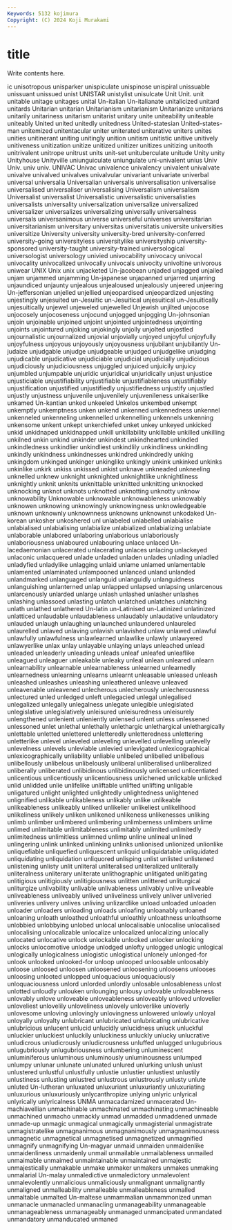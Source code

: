 ```yaml
---
Keywords: 5132 kojimura
Copyright: (C) 2024 Koji Murakami
---
```


# title

Write contents here.



ic unisotropous unisparker unispiculate unispinose unispiral
unissuable unissuant unissued unist UNISTAR unistylist unisulcate Unit Unit. unit
unitable unitage unitages unital Un-italian Un-italianate unitalicized unitard unitards Unitarian
unitarian Unitarianism unitarianism Unitarianize unitarians unitarily unitariness unitarism unitarist unitary
unite uniteability uniteable uniteably United united unitedly unitedness United-statesian United-states-man
unitemized unitentacular uniter uniterated uniterative uniters unites unities unitinerant uniting
unitingly unition unitism unitistic unitive unitively unitiveness unitization unitize unitized
unitizer unitizes unitizing unitooth unitrivalent unitrope unitrust units unit-set unituberculate
unitude Unity unity Unityhouse Unityville uniunguiculate uniungulate uni-univalent unius Univ
Univ. univ univ. UNIVAC Univac univalence univalency univalent univalvate univalve
univalved univalves univalvular univariant univariate univerbal universal universalia Universalian universalis
universalisation universalise universalised universaliser universalising Universalism universalism Universalist universalist Universalistic
universalistic universalisties universalists universality universalization universalize universalized universalizer universalizes universalizing
universally universalness universals universanimous universe universeful universes universitarian universitarianism universitary
universitas universitatis universite universities universitize University university university-bred university-conferred university-going
universityless universitylike universityship university-sponsored university-taught university-trained universological universologist universology univied
univocability univocacy univocal univocality univocalized univocally univocals univocity univoltine univorous
uniwear UNIX Unix unix unjacketed Un-jacobean unjaded unjagged unjailed unjam
unjammed unjamming Un-japanese unjapanned unjarred unjarring unjaundiced unjaunty unjealous unjealoused
unjealously unjeered unjeering Un-jeffersonian unjelled unjellied unjeopardised unjeopardized unjesting unjestingly
unjesuited un-Jesuitic un-Jesuitical unjesuitical un-Jesuitically unjesuitically unjewel unjeweled unjewelled Unjewish
unjilted unjocose unjocosely unjocoseness unjocund unjogged unjogging Un-johnsonian unjoin unjoinable
unjoined unjoint unjointed unjointedness unjointing unjoints unjointured unjoking unjokingly unjolly
unjolted unjostled unjournalistic unjournalized unjovial unjovially unjoyed unjoyful unjoyfully unjoyfulness
unjoyous unjoyously unjoyousness unjubilant unjubilantly Un-judaize unjudgable unjudge unjudgeable unjudged
unjudgelike unjudging unjudicable unjudicative unjudiciable unjudicial unjudicially unjudicious unjudiciously unjudiciousness
unjuggled unjuiced unjuicily unjuicy unjumbled unjumpable unjuridic unjuridical unjuridically unjust
unjustice unjusticiable unjustifiability unjustifiable unjustifiableness unjustifiably unjustification unjustified unjustifiedly unjustifiedness
unjustify unjustled unjustly unjustness unjuvenile unjuvenilely unjuvenileness unkaiserlike unkamed Un-kantian
unked unkeeled Unkelos unkembed unkempt unkemptly unkemptness unken unkend unkenned
unkennedness unkennel unkenneled unkenneling unkennelled unkennelling unkennels unkenning unkensome unkent
unkept unkerchiefed unket unkey unkeyed unkicked unkid unkidnaped unkidnapped unkill
unkillability unkillable unkilled unkilling unkilned unkin unkind unkinder unkindest unkindhearted
unkindled unkindledness unkindlier unkindliest unkindlily unkindliness unkindling unkindly unkindness unkindnesses
unkindred unkindredly unking unkingdom unkinged unkinger unkinglike unkingly unkink unkinked
unkinks unkinlike unkirk unkiss unkissed unkist unknave unkneaded unkneeling unknelled
unknew unknight unknighted unknightlike unknightliness unknightly unknit unknits unknittable unknitted
unknitting unknocked unknocking unknot unknots unknotted unknotting unknotty unknow unknowability
Unknowable unknowable unknowableness unknowably unknowen unknowing unknowingly unknowingness unknowledgeable unknown
unknownly unknownness unknowns unknownst unkodaked Un-korean unkosher unkoshered unl unlabeled
unlabelled unlabialise unlabialised unlabialising unlabialize unlabialized unlabializing unlabiate unlaborable unlabored
unlaboring unlaborious unlaboriously unlaboriousness unlaboured unlabouring unlace unlaced Un-lacedaemonian unlacerated
unlacerating unlaces unlacing unlackeyed unlaconic unlacquered unlade unladed unladen unlades
unlading unladled unladyfied unladylike unlagging unlaid unlame unlamed unlamentable unlamented
unlaminated unlampooned unlanced unland unlanded unlandmarked unlanguaged unlanguid unlanguidly unlanguidness
unlanguishing unlanterned unlap unlapped unlapsed unlapsing unlarcenous unlarcenously unlarded unlarge
unlash unlashed unlasher unlashes unlashing unlassoed unlasting unlatch unlatched unlatches
unlatching unlath unlathed unlathered Un-latin un-Latinised un-Latinized unlatinized unlatticed unlaudable
unlaudableness unlaudably unlaudative unlaudatory unlauded unlaugh unlaughing unlaunched unlaundered unlaureled
unlaurelled unlaved unlaving unlavish unlavished unlaw unlawed unlawful unlawfully unlawfulness
unlawlearned unlawlike unlawly unlawyered unlawyerlike unlax unlay unlayable unlaying unlays
unleached unlead unleaded unleaderly unleading unleads unleaf unleafed unleaflike unleagued
unleaguer unleakable unleaky unleal unlean unleared unlearn unlearnability unlearnable unlearnableness
unlearned unlearnedly unlearnedness unlearning unlearns unlearnt unleasable unleased unleash unleashed
unleashes unleashing unleathered unleave unleaved unleavenable unleavened unlecherous unlecherously unlecherousness
unlectured unled unledged unleft unlegacied unlegal unlegalised unlegalized unlegally unlegalness
unlegate unlegible unlegislated unlegislative unlegislatively unleisured unleisuredness unleisurely unlengthened unlenient
unleniently unlensed unlent unless unlessened unlessoned unlet unlethal unlethally unlethargic
unlethargical unlethargically unlettable unletted unlettered unletteredly unletteredness unlettering unletterlike unlevel
unleveled unleveling unlevelled unlevelling unlevelly unlevelness unlevels unleviable unlevied unlevigated
unlexicographical unlexicographically unliability unliable unlibeled unlibelled unlibellous unlibellously unlibelous unlibelously
unliberal unliberalised unliberalized unliberally unliberated unlibidinous unlibidinously unlicensed unlicentiated unlicentious
unlicentiously unlicentiousness unlichened unlickable unlicked unlid unlidded unlie unlifelike unliftable
unlifted unlifting unligable unligatured unlight unlighted unlightedly unlightedness unlightened unlignified
unlikable unlikableness unlikably unlike unlikeable unlikeableness unlikeably unliked unlikelier unlikeliest
unlikelihood unlikeliness unlikely unliken unlikened unlikeness unlikenesses unliking unlimb unlimber
unlimbered unlimbering unlimberness unlimbers unlime unlimed unlimitable unlimitableness unlimitably unlimited
unlimitedly unlimitedness unlimitless unlimned unlimp unline unlineal unlined unlingering unlink
unlinked unlinking unlinks unlionised unlionized unlionlike unliquefiable unliquefied unliquescent unliquid
unliquidatable unliquidated unliquidating unliquidation unliquored unlisping unlist unlisted unlistened unlistening
unlisty unlit unliteral unliteralised unliteralized unliterally unliteralness unliterary unliterate unlithographic
unlitigated unlitigating unlitigious unlitigiously unlitigiousness unlitten unlittered unliturgical unliturgize unlivability
unlivable unlivableness unlivably unlive unliveable unliveableness unliveably unlived unliveliness unlively
unliver unliveried unliveries unlivery unlives unliving unlizardlike unload unloaded unloaden
unloader unloaders unloading unloads unloafing unloanably unloaned unloaning unloath unloathed
unloathful unloathly unloathness unloathsome unlobbied unlobbying unlobed unlocal unlocalisable unlocalise
unlocalised unlocalising unlocalizable unlocalize unlocalized unlocalizing unlocally unlocated unlocative unlock
unlockable unlocked unlocker unlocking unlocks unlocomotive unlodge unlodged unlofty unlogged
unlogic unlogical unlogically unlogicalness unlogistic unlogistical unlonely unlonged-for unlook unlooked
unlooked-for unloop unlooped unloosable unloosably unloose unloosed unloosen unloosened unloosening
unloosens unlooses unloosing unlooted unlopped unloquacious unloquaciously unloquaciousness unlord unlorded
unlordly unlosable unlosableness unlost unlotted unloudly unlouken unlounging unlousy unlovable
unlovableness unlovably unlove unloveable unloveableness unloveably unloved unlovelier unloveliest unlovelily
unloveliness unlovely unloverlike unloverly unlovesome unloving unlovingly unlovingness unlowered unlowly
unloyal unloyally unloyalty unlubricant unlubricated unlubricating unlubricative unlubricious unlucent unlucid
unlucidly unlucidness unluck unluckful unluckier unluckiest unluckily unluckiness unluckly unlucky
unlucrative unludicrous unludicrously unludicrousness unluffed unlugged unlugubrious unlugubriously unlugubriousness unlumbering
unluminescent unluminiferous unluminous unluminously unluminousness unlumped unlumpy unlunar unlunate unlunated
unlured unlurking unlush unlust unlustered unlustful unlustfully unlustie unlustier unlustiest
unlustily unlustiness unlusting unlustred unlustrous unlustrously unlusty unlute unluted Un-lutheran
unluxated unluxuriant unluxuriantly unluxuriating unluxurious unluxuriously unlycanthropize unlying unlyric unlyrical
unlyrically unlyricalness UNMA unmacadamized unmacerated Un-machiavellian unmachinable unmachinated unmachinating unmachineable
unmachined unmacho unmackly unmad unmadded unmaddened unmade unmade-up unmagic unmagical
unmagically unmagisterial unmagistrate unmagistratelike unmagnanimous unmagnanimously unmagnanimousness unmagnetic unmagnetical unmagnetised
unmagnetized unmagnified unmagnify unmagnifying Un-magyar unmaid unmaiden unmaidenlike unmaidenliness unmaidenly
unmail unmailable unmailableness unmailed unmaimable unmaimed unmaintainable unmaintained unmajestic unmajestically
unmakable unmake unmaker unmakers unmakes unmaking unmalarial Un-malay unmaledictive unmaledictory
unmalevolent unmalevolently unmalicious unmaliciously unmalignant unmalignantly unmaligned unmalleability unmalleable unmalleableness
unmalled unmaltable unmalted Un-maltese unmammalian unmammonized unman unmanacle unmanacled unmanacling
unmanageability unmanageable unmanageableness unmanageably unmanaged unmancipated unmandated unmandatory unmanducated unmaned
